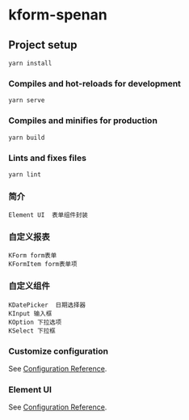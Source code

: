 # kform-spenan

## Project setup
```
yarn install
```

### Compiles and hot-reloads for development
```
yarn serve
```

### Compiles and minifies for production
```
yarn build
```

### Lints and fixes files
```
yarn lint
```
### 简介
```
Element UI  表单组件封装
```

### 自定义报表
```
KForm form表单
KFormItem form表单项
```

### 自定义组件
```
KDatePicker  日期选择器
KInput 输入框
KOption 下拉选项
KSelect 下拉框
```



### Customize configuration
See [Configuration Reference](https://cli.vuejs.org/config/).

### Element UI
See [Configuration Reference](https://element.eleme.io/#/zh-CN).
